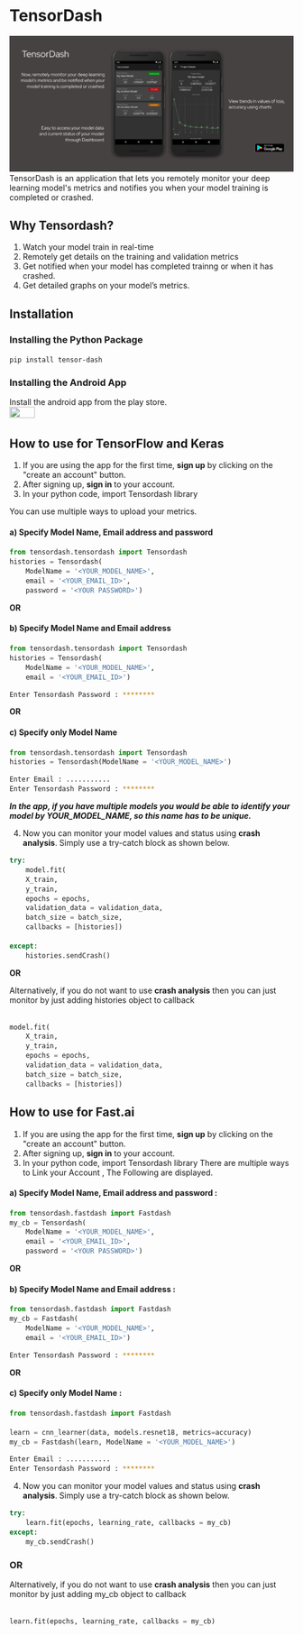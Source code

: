 # TensorDash
<img src="readme_resources/cover_image.jpeg"/>
TensorDash is an application that lets you remotely monitor your deep learning model's metrics and notifies you when your model training is completed or crashed.

## Why Tensordash?
1. Watch your model train in real-time
2. Remotely get details on the training and validation metrics
3. Get notified when your model has completed trainng or when it has crashed.
4. Get detailed graphs on your model’s metrics.

## Installation ##

### Installing the Python Package ###

`pip install tensor-dash`

### Installing the Android App ###

Install the android app from the play store.<br>
[<img src="https://play.google.com/intl/en_us/badges/static/images/badges/en_badge_web_generic.png" height="30%" width="30%">](https://play.google.com/store/apps/details?id=tech.tensordash.tensordash)

## How to use for TensorFlow and Keras ##

1. If you are using the app for the first time, **sign up** by clicking on the "create an account" button.
2. After signing up, **sign in** to your account.
3. In your python code, import Tensordash library

You can use multiple ways to upload your metrics. 

#### a) Specify Model Name, Email address and password 
```python
from tensordash.tensordash import Tensordash
histories = Tensordash(
	ModelName = '<YOUR_MODEL_NAME>',
	email = '<YOUR_EMAIL_ID>', 
	password = '<YOUR PASSWORD>')
```
**OR**
#### b) Specify Model Name and Email address  
```python
from tensordash.tensordash import Tensordash
histories = Tensordash(
	ModelName = '<YOUR_MODEL_NAME>',
	email = '<YOUR_EMAIL_ID>')
```
```bash
Enter Tensordash Password : ********
```
**OR**
#### c) Specify only Model Name 
```python
from tensordash.tensordash import Tensordash
histories = Tensordash(ModelName = '<YOUR_MODEL_NAME>')
```
```bash
Enter Email : ...........
Enter Tensordash Password : ********
```

***In the app, if you have multiple models you would be able to identify your model by YOUR_MODEL_NAME, so this name has to be unique.***

4. Now you can monitor your model values and status using **crash analysis**. Simply use a try-catch block as shown below.

```python
try:
    model.fit(
	X_train, 
	y_train, 
	epochs = epochs, 
	validation_data = validation_data, 
	batch_size = batch_size, 
	callbacks = [histories])

except:
    histories.sendCrash()
```

**OR**

Alternatively, if you do not want to use **crash analysis** then you can just monitor by just adding histories object to callback


```python

model.fit(
	X_train, 
	y_train, 
	epochs = epochs, 
	validation_data = validation_data, 
	batch_size = batch_size, 
	callbacks = [histories])
```


## How to use for Fast.ai ##

1. If you are using the app for the first time, **sign up** by clicking on the "create an account" button.
2. After signing up, **sign in** to your account.
3. In your python code, import Tensordash library
There are multiple ways to Link your Account , The Following are displayed.

#### a) Specify Model Name, Email address and password : 
```python
from tensordash.fastdash import Fastdash
my_cb = Tensordash(
	ModelName = '<YOUR_MODEL_NAME>',
	email = '<YOUR_EMAIL_ID>', 
	password = '<YOUR PASSWORD>')
```
**OR**
#### b) Specify Model Name and Email address : 
```python
from tensordash.fastdash import Fastdash
my_cb = Fastdash(
	ModelName = '<YOUR_MODEL_NAME>',
	email = '<YOUR_EMAIL_ID>')
```
```bash
Enter Tensordash Password : ********
```
**OR**
#### c) Specify only Model Name : 
```python
from tensordash.fastdash import Fastdash

learn = cnn_learner(data, models.resnet18, metrics=accuracy)
my_cb = Fastdash(learn, ModelName = '<YOUR_MODEL_NAME>')
```
```bash
Enter Email : ...........
Enter Tensordash Password : ********
```


4. Now you can monitor your model values and status using **crash analysis**. Simply use a try-catch block as shown below.

```python
try:
    learn.fit(epochs, learning_rate, callbacks = my_cb)
except:
    my_cb.sendCrash()
```


### OR

Alternatively, if you do not want to use **crash analysis** then you can just monitor by just adding my_cb object to callback


```python

learn.fit(epochs, learning_rate, callbacks = my_cb)
```
